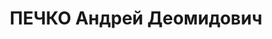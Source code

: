 ---
title: ПЕЧКО Андрей Деомидович
description: "военветврач 3 ранга, старший ветврач 91 кав. полка 23 кав. дивизии КВО.\
  \ \n  ВКВС - 20.11.1937, ВМН. Расстрелян 21.11.1937, Киев"
---